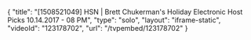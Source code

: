 {
    "title": "[1508521049] HSN | Brett Chukerman's Holiday Electronic Host Picks 10.14.2017 - 08 PM",
    "type": "solo",
    "layout": "iframe-static",
    "videoId": "123178702",
    "url": "\/tvpembed\/123178702"
}
